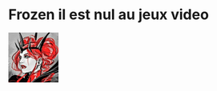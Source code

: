 <h1>Frozen il est nul au jeux video</h1>

<img alt="ishtar" src="https://raw.githubusercontent.com/EsoraKuygo/WonderRealm/main/img/11320.jpg" width="100" height="100">
